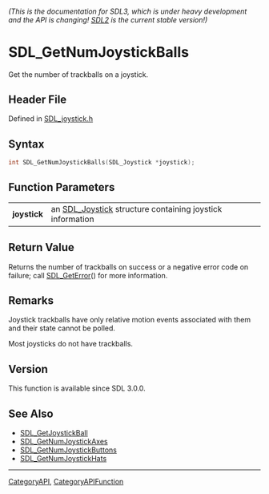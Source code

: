 ###### (This is the documentation for SDL3, which is under heavy development and the API is changing! [SDL2](https://wiki.libsdl.org/SDL2/) is the current stable version!)
# SDL_GetNumJoystickBalls

Get the number of trackballs on a joystick.

## Header File

Defined in [SDL_joystick.h](https://github.com/libsdl-org/SDL/blob/main/include/SDL3/SDL_joystick.h)

## Syntax

```c
int SDL_GetNumJoystickBalls(SDL_Joystick *joystick);

```

## Function Parameters

|                  |                                                                           |
| ---------------- | ------------------------------------------------------------------------- |
| **joystick**     | an [SDL_Joystick](SDL_Joystick) structure containing joystick information |

## Return Value

Returns the number of trackballs on success or a negative error code on
failure; call [SDL_GetError](SDL_GetError)() for more information.

## Remarks

Joystick trackballs have only relative motion events associated with them
and their state cannot be polled.

Most joysticks do not have trackballs.

## Version

This function is available since SDL 3.0.0.

## See Also

* [SDL_GetJoystickBall](SDL_GetJoystickBall)
* [SDL_GetNumJoystickAxes](SDL_GetNumJoystickAxes)
* [SDL_GetNumJoystickButtons](SDL_GetNumJoystickButtons)
* [SDL_GetNumJoystickHats](SDL_GetNumJoystickHats)

----
[CategoryAPI](CategoryAPI), [CategoryAPIFunction](CategoryAPIFunction)

